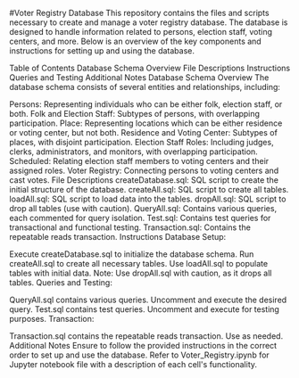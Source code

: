#Voter Registry Database
This repository contains the files and scripts necessary to create and manage a voter registry database. The database is designed to handle information related to persons, election staff, voting centers, and more. Below is an overview of the key components and instructions for setting up and using the database.

Table of Contents
Database Schema Overview
File Descriptions
Instructions
Queries and Testing
Additional Notes
Database Schema Overview
The database schema consists of several entities and relationships, including:

Persons: Representing individuals who can be either folk, election staff, or both.
Folk and Election Staff: Subtypes of persons, with overlapping participation.
Place: Representing locations which can be either residence or voting center, but not both.
Residence and Voting Center: Subtypes of places, with disjoint participation.
Election Staff Roles: Including judges, clerks, administrators, and monitors, with overlapping participation.
Scheduled: Relating election staff members to voting centers and their assigned roles.
Voter Registry: Connecting persons to voting centers and cast votes.
File Descriptions
createDatabase.sql: SQL script to create the initial structure of the database.
createAll.sql: SQL script to create all tables.
loadAll.sql: SQL script to load data into the tables.
dropAll.sql: SQL script to drop all tables (use with caution).
QueryAll.sql: Contains various queries, each commented for query isolation.
Test.sql: Contains test queries for transactional and functional testing.
Transaction.sql: Contains the repeatable reads transaction.
Instructions
Database Setup:

Execute createDatabase.sql to initialize the database schema.
Run createAll.sql to create all necessary tables.
Use loadAll.sql to populate tables with initial data.
Note: Use dropAll.sql with caution, as it drops all tables.
Queries and Testing:

QueryAll.sql contains various queries. Uncomment and execute the desired query.
Test.sql contains test queries. Uncomment and execute for testing purposes.
Transaction:

Transaction.sql contains the repeatable reads transaction. Use as needed.
Additional Notes
Ensure to follow the provided instructions in the correct order to set up and use the database.
Refer to Voter_Registry.ipynb for Jupyter notebook file with a description of each cell's functionality.
